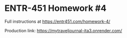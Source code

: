 # ENTR-451 Homework #4

Full instructions at https://entr451.com/homework-4/

Production link: https://mytraveljournal-ita3.onrender.com/

